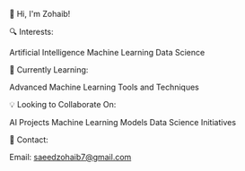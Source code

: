 
👋 Hi, I'm Zohaib!

🔍 Interests:

Artificial Intelligence
Machine Learning
Data Science

🌱 Currently Learning:

Advanced Machine Learning Tools and Techniques

💡 Looking to Collaborate On:

AI Projects
Machine Learning Models
Data Science Initiatives

📧 Contact:

Email: saeedzohaib7@gmail.com


